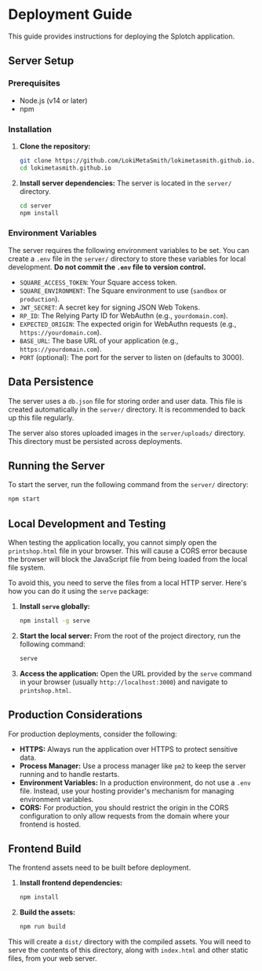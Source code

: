# Deployment Guide

This guide provides instructions for deploying the Splotch application.

## Server Setup

### Prerequisites

- Node.js (v14 or later)
- npm

### Installation

1.  **Clone the repository:**
    ```bash
    git clone https://github.com/LokiMetaSmith/lokimetasmith.github.io.git
    cd lokimetasmith.github.io
    ```

2.  **Install server dependencies:**
    The server is located in the `server/` directory.
    ```bash
    cd server
    npm install
    ```

### Environment Variables

The server requires the following environment variables to be set. You can create a `.env` file in the `server/` directory to store these variables for local development. **Do not commit the `.env` file to version control.**

-   `SQUARE_ACCESS_TOKEN`: Your Square access token.
-   `SQUARE_ENVIRONMENT`: The Square environment to use (`sandbox` or `production`).
-   `JWT_SECRET`: A secret key for signing JSON Web Tokens.
-   `RP_ID`: The Relying Party ID for WebAuthn (e.g., `yourdomain.com`).
-   `EXPECTED_ORIGIN`: The expected origin for WebAuthn requests (e.g., `https://yourdomain.com`).
-   `BASE_URL`: The base URL of your application (e.g., `https://yourdomain.com`).
-   `PORT` (optional): The port for the server to listen on (defaults to 3000).

## Data Persistence

The server uses a `db.json` file for storing order and user data. This file is created automatically in the `server/` directory. It is recommended to back up this file regularly.

The server also stores uploaded images in the `server/uploads/` directory. This directory must be persisted across deployments.

## Running the Server

To start the server, run the following command from the `server/` directory:

```bash
npm start
```

## Local Development and Testing

When testing the application locally, you cannot simply open the `printshop.html` file in your browser. This will cause a CORS error because the browser will block the JavaScript file from being loaded from the local file system.

To avoid this, you need to serve the files from a local HTTP server. Here's how you can do it using the `serve` package:

1.  **Install `serve` globally:**
    ```bash
    npm install -g serve
    ```

2.  **Start the local server:**
    From the root of the project directory, run the following command:
    ```bash
    serve
    ```

3.  **Access the application:**
    Open the URL provided by the `serve` command in your browser (usually `http://localhost:3000`) and navigate to `printshop.html`.

## Production Considerations

For production deployments, consider the following:

-   **HTTPS:** Always run the application over HTTPS to protect sensitive data.
-   **Process Manager:** Use a process manager like `pm2` to keep the server running and to handle restarts.
-   **Environment Variables:** In a production environment, do not use a `.env` file. Instead, use your hosting provider's mechanism for managing environment variables.
-   **CORS:** For production, you should restrict the origin in the CORS configuration to only allow requests from the domain where your frontend is hosted.

## Frontend Build

The frontend assets need to be built before deployment.

1.  **Install frontend dependencies:**
    ```bash
    npm install
    ```

2.  **Build the assets:**
    ```bash
    npm run build
    ```

This will create a `dist/` directory with the compiled assets. You will need to serve the contents of this directory, along with `index.html` and other static files, from your web server.
